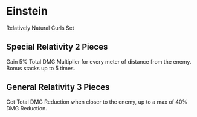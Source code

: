 # Einstein

Relatively Natural Curls Set

## Special Relativity 2 Pieces

Gain 5% Total DMG Multiplier for every meter of distance from the enemy. Bonus stacks up to 5 times.

## General Relativity 3 Pieces

Get Total DMG Reduction when closer to the enemy, up to a max of 40% DMG Reduction.